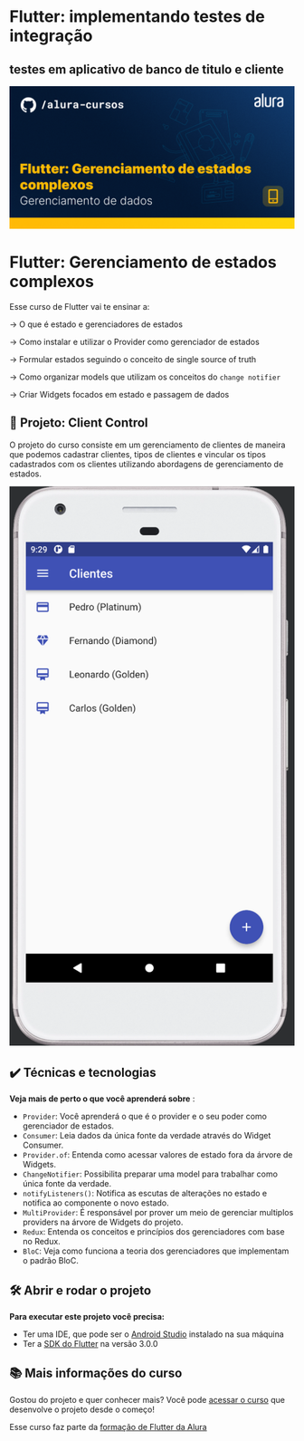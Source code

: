 # Flutter: implementando testes de integração
## testes em aplicativo de banco de titulo e cliente

![Thumbnail GitHub](./thumb.png)

# Flutter: Gerenciamento de estados complexos

Esse curso de Flutter vai te ensinar a: 

-> O que é estado e gerenciadores de estados

-> Como instalar e utilizar o Provider como gerenciador de estados

-> Formular estados seguindo o conceito de single source of truth

-> Como organizar models que utilizam os conceitos do `change notifier`

-> Criar Widgets focados em estado e passagem de dados


## 🔨 Projeto: Client Control

O projeto do curso consiste em um gerenciamento de clientes de maneira que podemos cadastrar clientes, tipos de clientes e vincular os tipos cadastrados com os clientes utilizando abordagens de gerenciamento de estados.

![](./screenshot.png)

## ✔️ Técnicas e tecnologias

**Veja mais de perto o que você aprenderá sobre** :
- `Provider`: Você aprenderá o que é o provider e o seu poder como gerenciador de estados.
- `Consumer`: Leia dados da única fonte da verdade através do Widget Consumer. 
- `Provider.of`: Entenda como acessar valores de estado fora da árvore de Widgets.
- `ChangeNotifier`: Possibilita preparar uma model para trabalhar como única fonte da verdade.
- `notifyListeners()`: Notifica as escutas de alterações no estado e notifica ao componente o novo estado.
- `MultiProvider`: É responsável por prover um meio de gerenciar multiplos providers na árvore de Widgets do projeto.
- `Redux`: Entenda os conceitos e princípios dos gerenciadores com base no Redux.
- `BloC`: Veja como funciona a teoria dos gerenciadores que implementam o padrão BloC.

 


## 🛠️ Abrir e rodar o projeto

**Para executar este projeto você precisa:**

- Ter uma IDE, que pode ser o  [Android Studio](https://developer.android.com/) instalado na sua máquina
- Ter a [SDK do Flutter](https://docs.flutter.dev/get-started/install) na versão 3.0.0


## 📚 Mais informações do curso

Gostou do projeto e quer conhecer mais? Você pode [acessar o curso]() que desenvolve o projeto desde o começo!

Esse curso faz parte da [formação de Flutter da Alura](https://cursos.alura.com.br/formacao-flutter)

